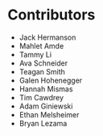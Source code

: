 # Contributors

- Jack Hermanson
- Mahlet Amde
- Tammy Li
- Ava Schneider
- Teagan Smith
- Galen Hohenegger
- Hannah Mismas
- Tim Cawdrey
- Adam Giniewski
- Ethan Melsheimer
- Bryan Lezama
